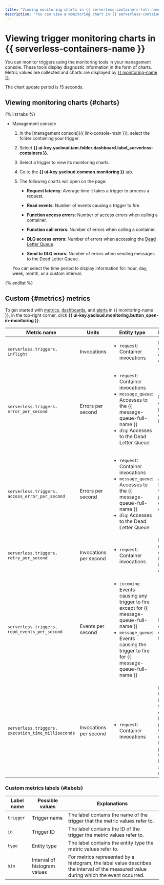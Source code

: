 ```yaml
---
title: "Viewing monitoring charts in {{ serverless-containers-full-name }}"
description: "You can view a monitoring chart in {{ serverless-containers-full-name }} using the management console. To do this, select {{ serverless-containers-name }} and click the trigger to view monitoring charts for."
---
```


# Viewing trigger monitoring charts in {{ serverless-containers-name }}

 You can monitor triggers using the monitoring tools in your management console. These tools display diagnostic information in the form of charts. Metric values are collected and charts are displayed by [{{ monitoring-name }}](../../monitoring/). 

The chart update period is 15 seconds.

## Viewing monitoring charts {#charts}

{% list tabs %}

- Management console

   1. In the [management console]({{ link-console-main }}), select the folder containing your trigger.

   1. Select **{{ ui-key.yacloud.iam.folder.dashboard.label_serverless-containers }}**.

   1. Select a trigger to view its monitoring charts.

   1. Go to the **{{ ui-key.yacloud.common.monitoring }}** tab.

   1. The following charts will open on the page:

      * **Request latency**: Average time it takes a trigger to process a request.
      * **Read events**: Number of events causing a trigger to fire.
      * **Function access errors**: Number of access errors when calling a container.
      * **Function call errors**: Number of errors when calling a container.

      
      * **DLQ access errors**: Number of errors when accessing the [Dead Letter Queue](../../serverless-containers/concepts/dlq.md).
      * **Send to DLQ errors**: Number of errors when sending messages to the Dead Letter Queue.


   You can select the time period to display information for: hour, day, week, month, or a custom interval.

{% endlist %}

## Custom {#metrics} metrics

 To get started with [metrics](../../monitoring/concepts/data-model.md#metric), [dashboards](../../monitoring/concepts/visualization/dashboard.md), and [alerts](../../monitoring/concepts/alerting.md#alert) in {{ monitoring-name }}, in the top-right corner, click **{{ ui-key.yacloud.monitoring.button_open-in-monitoring }}**.

| Metric name | Units | Entity type | Explanations |
|----|----|----|----|
| `serverless.triggers.`<br/>`inflight` | Invocations | <ul><li>`request`: Container invocations</li></ul> | Number of concurrent container calls |
| `serverless.triggers.`<br/>`error_per_second` | Errors per second | <ul><li>`request`: Container invocations</li><li>`message_queue`: Accesses to the {{ message-queue-full-name }}</li><li>`dlq`: Accesses to the Dead Letter Queue</li></ul> | Frequency of errors when processing container invocations |
| `serverless.triggers.`<br/>`access_error_per_second` | Errors per second | <ul><li>`request`: Container invocations</li><li>`message_queue`: Accesses to the {{ message-queue-full-name }}</li><li>`dlq`: Accesses to the Dead Letter Queue</li></ul> | Access error frequency when processing container calls |
| `serverless.triggers.`<br/>`retry_per_second` | Invocations per second | <ul><li>`request`: Container invocations</li></ul> | Frequency of repeat container invocations in the event of an error |
| `serverless.triggers.`<br/>`read_events_per_second` | Events per second | <ul><li>`incoming`: Events causing any trigger to fire except for {{ message-queue-full-name }}</li><li>`message_queue`: Events causing the trigger to fire for {{ message-queue-full-name }}</li></ul> | Frequency of events causing a trigger to fire |
| `serverless.triggers.`<br/>`execution_time_milliseconds` | Invocations per second | <ul><li>`request`: Container invocations</li></ul> | Histogram of the container invocation frequency distribution by request processing time in milliseconds. Request processing time intervals are shown in the `bin` label. |

### Custom metrics labels {#labels}

| Label name | Possible values | Explanations |
|----|----|----|
| `trigger` | Trigger name | The label contains the name of the trigger that the metric values refer to. |
| `id` | Trigger ID | The label contains the ID of the trigger the metric values refer to. |
| `type` | Entity type | The label contains the entity type the metric values refer to. |
| `bin` | Interval of histogram values | For metrics represented by a histogram, the label value describes the interval of the measured value during which the event occurred. |
